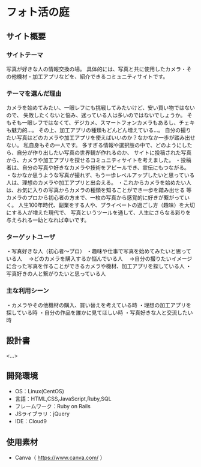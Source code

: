 # フォト活の庭

## サイト概要
### サイトテーマ
写真が好きな人の情報交換の場。
具体的には、写真と共に使用したカメラ・その他機材・加工アプリなどを、紹介できるコミュニティサイトです。

### テーマを選んだ理由
カメラを始めてみたい、一眼レフにも挑戦してみたいけど、安い買い物ではないので、
失敗したくないと悩み、迷っている人は多いのではないでしょうか。
そもそも一眼レフではなくて、デジカメ、スマートフォンカメラもあるし、チェキも魅力的…。
その上、加工アプリの種類もどんどん増えている…。
自分の撮りたい写真はどのカメラや加工アプリを使えばいいのか？なかなか一歩が踏み出せない。
私自身もその一人です。
多すぎる情報や選択肢の中で、どのようにしたら、自分が作り出したい写真の世界観が作れるのか、
サイトに投稿された写真から、カメラや加工アプリを探せるコミュニティサイトを考えました。
・投稿者は、自分の写真や好きなカメラや技術をアピールでき、宣伝にもつながる。
・なかなか思うような写真が撮れず、もう一歩レベルアップしたいと思っている人は、理想のカメラや加工アプリと出会える。
・これからカメラを始めたい人は、お気に入りの写真からカメラの種類を知ることができ一歩を踏み出せる
等
カメラのプロから初心者の方まで、一枚の写真から感覚的に好きが繋がっていく。
人生100年時代、副業をする人や、プライベートの過ごし方（趣味）を大切にする人が増えた現代で、
写真というツールを通して、人生にさらなる彩りを与えられる一助となれば幸いです。

### ターゲットユーザ
・写真好きな人（初心者～プロ）
・趣味や仕事で写真を始めてみたいと思っている人
　→どのカメラを購入するか悩んでいる人
　→自分の撮りたいイメージに合った写真を作ることができるカメラや機材、加工アプリを探している人
・写真好きの人と繋がりたいと思っている人


### 主な利用シーン
・カメラやその他機材の購入、買い替えを考えている時
・理想の加工アプリを探している時
・自分の作品を誰かに見てほしい時
・写真好きな人と交流したい時

## 設計書
<...>

## 開発環境
- OS：Linux(CentOS)
- 言語：HTML,CSS,JavaScript,Ruby,SQL
- フレームワーク：Ruby on Rails
- JSライブラリ：jQuery
- IDE：Cloud9

## 使用素材
- Canva（ https://www.canva.com/ ）